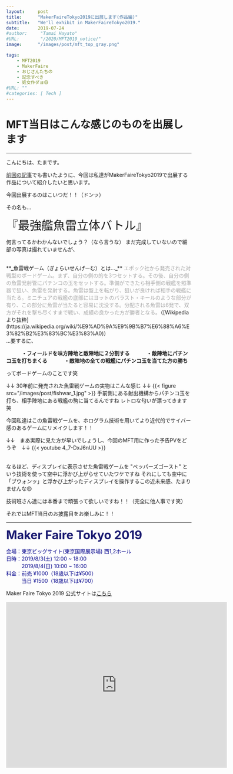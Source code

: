 ```yaml
---
layout:     post
title:      "MakerFaireTokyo2019に出展します(作品編)"
subtitle:   "We'll exhibit in MakerFaireTokyo2019."
date:       2019-07-24
#author:     "Tamai Hayato"
#URL:        "/2020/MFT2019_notice/"
image:      "/images/post/mft_top_gray.png"

tags:
    - MFT2019
    - MakerFaire
    - おじさんたちの
    - 記念すべき
    - 処女作ダヨ😅
#URL: ""
#categories: [ Tech ]
---
```



# MFT当日はこんな感じのものを出展します
*****

こんにちは、たまです。

[前回の記事](/site/post/mft2019_notice_place/)でも書いたように、今回は私達がMakerFaireTokyo2019で出展する作品について紹介したいと思います。

今回出展するのはこいつだ！！（ドンッ）

<!-- {{< figure src="/images/post/fishwar_1.jpg" >}}
{{< figure src="/images/post/fishwar_2.jpg" >}} -->

その名も...

<font size="6"> 『最強艦魚雷立体バトル』</font>

何言ってるかわかんないでしょう？（なら言うな）
まだ完成していないので細部の写真は撮れていませんが、

<br>
**_魚雷戦ゲーム（ぎょらいせんげーむ）とは..._**
<font color="#a9a9a9">エポック社から発売された対戦型のボードゲーム。まず、自分の側の的を3つセットする。その後、自分の側の魚雷発射管にパチンコの玉をセットする。準備ができたら相手側の戦艦を照準器で狙い、魚雷を発射する。魚雷は盤上を転がり、狙いが良ければ相手の戦艦に当たる。ミニチュアの戦艦の底部にはヨットのバラスト・キールのような部分が有り、この部分に魚雷が当たると容易に沈没する。分配される魚雷は6発で、双方がそれを撃ち尽くすまで戦い、成績の良かった方が勝者となる。</font>（[Wikipedia より抜粋](https://ja.wikipedia.org/wiki/%E9%AD%9A%E9%9B%B7%E6%88%A6%E3%82%B2%E3%83%BC%E3%83%A0)）

<br>
...要するに、

　　　**・フィールドを味方陣地と敵陣地に２分割する**
　　　**・敵陣地にパチンコ玉を打ちまくる**
　　　**・敵陣地の全ての戦艦にパチンコ玉を当てた方の勝ち**

ってボードゲームのことです笑

↓↓ 30年前に発売された魚雷戦ゲームの実物はこんな感じ ↓↓
{{< figure src="/images/post/fishwar_1.jpg" >}}
手前側にある射出機構からパチンコ玉を打ち、相手陣地にある戦艦の駒に当てるんですね
レトロな匂いが漂ってきます笑

今回私達はこの魚雷戦ゲームを、ホログラム技術を用いてより近代的でサイバー感のあるゲームにリメイクします！！

↓↓　まあ実際に見た方が早いでしょうし、今回のMFT用に作った予告PVをどうぞ　↓↓
{{< youtube 4_7-DxJ6nUU >}}

<br>
なるほど、ディスプレイに表示させた魚雷戦ゲームを "ペッパーズゴースト" という技術を使って空中に浮かび上がらせていたワケですね
それにしても空中に「ブウォンッ」と浮かび上がったディスプレイを操作するこの近未来感、たまりませんな😍

技術班さん達には本番まで頑張って欲しいですね！！（完全に他人事です笑）

それではMFT当日のお披露目をお楽しみに！！


*****


<font size="6" style="color: #191970"><strong>Maker Faire Tokyo 2019 </strong></font>

<span style="color: #00008b">
会場：東京ビッグサイト(東京国際展示場) 西1,2ホール<br>
日時：2019/8/3(土) 12:00 ~ 18:00<br>
　　　2019/8/4(日) 10:00 ~ 16:00<br>
料金：前売 ¥1000（18歳以下は¥500）<br>
　　　当日 ¥1500（18歳以下は¥700）<br>
</span>

Maker Faire Tokyo 2019 公式サイトは[こちら](https://makezine.jp/event/mft2019/)

<iframe src="https://www.google.com/maps/embed?pb=!1m18!1m12!1m3!1d3036.252335944826!2d139.79220751082184!3d35.629796762478506!2m3!1f0!2f0!3f0!3m2!1i1024!2i768!4f13.1!3m3!1m2!1s0x601889dc629d1e7b%3A0xa4d1509a76045a01!2z5p2x5Lqs44OT44OD44Kw44K144Kk44OI!5e0!3m2!1sja!2sjp!4v1590041936669!5m2!1sja!2sjp" width="600" height="450" frameborder="0" style="border:0;" allowfullscreen="" aria-hidden="false" tabindex="0"></iframe>
